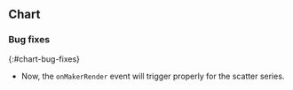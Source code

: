 ## Chart

### Bug fixes
{:#chart-bug-fixes}

* Now, the `onMakerRender` event will trigger properly for the scatter series.